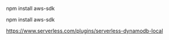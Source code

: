 
npm install aws-sdk

npm install aws-sdk

https://www.serverless.com/plugins/serverless-dynamodb-local
